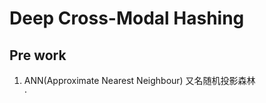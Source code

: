 # Deep Cross-Modal Hashing
## Pre work
1. ANN(Approximate Nearest Neighbour)
   又名随机投影森林  
   $\cdot$